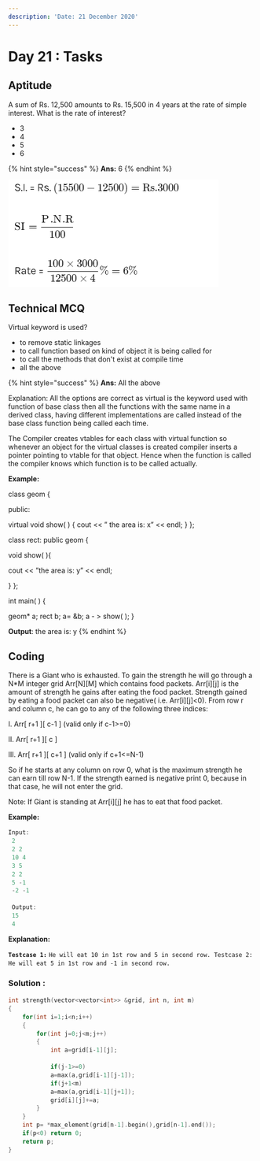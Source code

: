 ```yaml
---
description: 'Date: 21 December 2020'
---
```


# Day 21 : Tasks

## Aptitude

A sum of Rs. 12,500 amounts to Rs. 15,500 in 4 years at the rate of simple interest. What is the rate of interest? 

* 3
* 4
* 5
* 6

{% hint style="success" %}
**Ans:** 6
{% endhint %}

![](../../.gitbook/assets/hh.png)

## Technical MCQ

Virtual keyword is used?

* to remove static linkages
* to call function based on kind of object it is being called for
* to call the methods that don't exist at compile time
* all the above

{% hint style="success" %}
**Ans:** All the above

Explanation: All the options are correct as virtual is the keyword used with function of base class then all the functions with the same name in a derived class, having different implementations are called instead of the base class function being called each time.

The Compiler creates vtables for each class with virtual function so whenever an object for the virtual classes is created compiler inserts a pointer pointing to vtable for that object. Hence when the function is called the compiler knows which function is to be called actually.

**Example:**

class geom {

public:

virtual void show\( \) { cout &lt;&lt; ” the area is: x” &lt;&lt; endl; } };

class rect: public geom { 

void show\( \){ 

cout &lt;&lt; ”the area is: y” &lt;&lt; endl;

 } };

 int main\( \) { 

geom\* a; rect b; a= &b; a - &gt; show\( \); }

**Output**: the area is: y
{% endhint %}

## Coding

There is a Giant who is exhausted. To gain the strength he will go through a N\*M integer grid Arr\[N\]\[M\] which contains food packets. Arr\[i\]\[j\] is the amount of strength he gains after eating the food packet. Strength gained by eating a food packet can also be negative\( i.e. Arr\[i\]\[j\]&lt;0\). From row r and column c, he can go to any of the following three indices:

I. Arr\[ r+1 \]\[ c-1 \] \(valid only if c-1&gt;=0\) 

II. Arr\[ r+1 \]\[ c \] 

III. Arr\[ r+1 \]\[ c+1 \] \(valid only if c+1&lt;=N-1\)

So if he starts at any column on row 0, what is the maximum strength he can earn till row N-1. If the strength earned is negative print 0, because in that case, he will not enter the grid.

Note: If Giant is standing at Arr\[i\]\[j\] he has to eat that food packet.

**Example:**

```cpp
Input:
 2 
 2 2 
 10 4 
 3 5 
 2 2 
 5 -1 
 -2 -1 
 
 Output: 
 15 
 4
```

 

**Explanation:** 

**`Testcase 1:`** `He will eat 10 in 1st row and 5 in second row. Testcase 2: He will eat 5 in 1st row and -1 in second row.`

### Solution :

```cpp
int strength(vector<vector<int>> &grid, int n, int m)
{
    for(int i=1;i<n;i++)
    {
        for(int j=0;j<m;j++)
        {
            int a=grid[i-1][j];
            
            if(j-1>=0)
            a=max(a,grid[i-1][j-1]);
            if(j+1<m)
            a=max(a,grid[i-1][j+1]);
            grid[i][j]+=a;
        }
    }
    int p= *max_element(grid[n-1].begin(),grid[n-1].end());
    if(p<0) return 0;
    return p;
}
```

